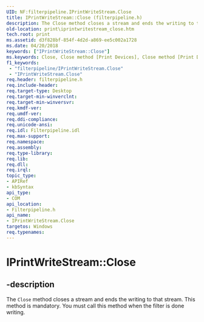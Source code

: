 ```yaml
---
UID: NF:filterpipeline.IPrintWriteStream.Close
title: IPrintWriteStream::Close (filterpipeline.h)
description: The Close method closes a stream and ends the writing to that stream. This method is mandatory. You must call this method when the filter is done writing.
old-location: print\iprintwritestream_close.htm
tech.root: print
ms.assetid: d3f828bf-854f-4d2d-a869-ee5c002a1728
ms.date: 04/20/2018
keywords: ["IPrintWriteStream::Close"]
ms.keywords: Close, Close method [Print Devices], Close method [Print Devices],IPrintWriteStream interface, IPrintWriteStream interface [Print Devices],Close method, IPrintWriteStream.Close, IPrintWriteStream::Close, filterpipeline/IPrintWriteStream::Close, filterpipeline_68b1e38f-f42a-4fa1-92f1-2181ac15033e.xml, print.iprintwritestream_close
f1_keywords:
 - "filterpipeline/IPrintWriteStream.Close"
 - "IPrintWriteStream.Close"
req.header: filterpipeline.h
req.include-header: 
req.target-type: Desktop
req.target-min-winverclnt: 
req.target-min-winversvr: 
req.kmdf-ver: 
req.umdf-ver: 
req.ddi-compliance: 
req.unicode-ansi: 
req.idl: Filterpipeline.idl
req.max-support: 
req.namespace: 
req.assembly: 
req.type-library: 
req.lib: 
req.dll: 
req.irql: 
topic_type:
- APIRef
- kbSyntax
api_type:
- COM
api_location:
- Filterpipeline.h
api_name:
- IPrintWriteStream.Close
targetos: Windows
req.typenames: 
---
```


# IPrintWriteStream::Close


## -description


The <code>Close</code> method closes a stream and ends the writing to that stream. This method is mandatory. You must call this method when the filter is done writing.



